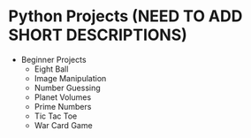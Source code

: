 # Python Projects (NEED TO ADD SHORT DESCRIPTIONS)

- Beginner Projects
  - Eight Ball 
  - Image Manipulation
  - Number Guessing
  - Planet Volumes
  - Prime Numbers
  - Tic Tac Toe
  - War Card Game
